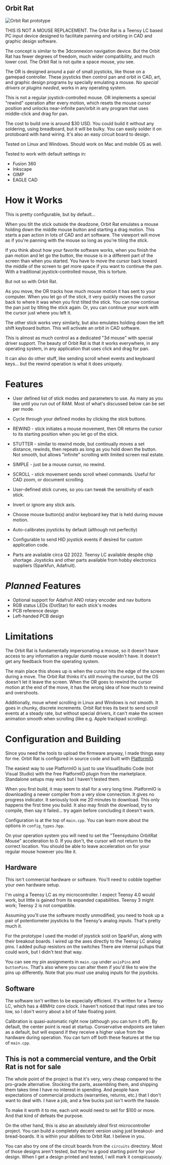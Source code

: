 Orbit Rat
---------
![Orbit Rat prototype](sticks.jpeg)

THIS IS NOT A MOUSE REPLACEMENT. The Orbit Rat is a Teensy LC based PC input device designed
to facilitate panning and orbiting in CAD and graphic design software.

The concept is similar to the 3dconnexion navigation device. But the Orbit Rat has fewer 
degrees of freedom, much wider compatibility, and much lower cost. The Orbit Rat is not 
quite a space mouse, you see.

The OR is designed around a pair of small joysticks, like those on a gamepad controller. These 
joysticks then control pan and orbit in CAD, art, and graphic design programs by specially
emulating a mouse. _No special drivers or plugins needed_, works in any operating system.

This is not a regular joystick-controlled mouse. OR implements a special "rewind" operation
after every motion, which resets the mouse cursor position and unlocks near-infinite pan/orbit 
in any program that uses middle-click and drag for pan.

The cost to build one is around $30 USD. You could build it without any soldering, using
breadboard, but it will be bulky. You can easily solder it on protoboard with hand wiring.
It's also an easy circuit board to design.

Tested on Linux and Windows. Should work on Mac and mobile OS as well.

Tested to work with default settings in:

* Fusion 360
* Inkscape
* GIMP
* EAGLE CAD


# How it Works

This is pretty configurable, but by default...

When you tilt the stick outside the deadzone, Orbit Rat emulates a mouse holding down the middle
mouse button and starting a drag motion. This starts a pan action in lots of CAD and art software. 
The viewport will move as if you're panning with the mouse so long as you're tiling the stick.

If you think about how your favorite software works, when you finish the pan motion and let go the button,
the mouse is in a different part of the screen than when you started. You have to 
move the cursor back toward the middle of the screen to get more space if you want to continue the pan. 
With a traditional joystick-controlled mouse, this is torture.

But not so with Orbit Rat.

As you move, the OR tracks how much mouse motion it has sent to your computer. When you let
go of the stick, it very quickly moves the cursor back to where it was when you first tilted the stick. 
You can now continue the pan just by tilting the stick again. Or, you can continue your work 
with the cursor just where you left it.

The other stick works very similarly, but also emulates holding down the left shift keyboard button. 
This will activate an orbit in CAD software.

This is almost as much control as a dedicated "3d mouse" with special driver support. The beauty of 
Orbit Rat is that it works everywhere, in any operating system, in any application that uses click 
and drag for pan.

It can also do other stuff, like sending scroll wheel events and keyboard keys... but the rewind
operation is what it does uniquely.


# Features

* User defined list of stick modes and parameters to use. As many as you like until
  you run out of RAM. Most of what's discussed below can be set per mode.

* Cycle through your defined modes by clicking the stick buttons.

* REWIND - stick initiates a mouse movement, then OR returns the cursor to its starting
  position when you let go of the stick.

* STUTTER - similar to rewind mode, but continually moves a set distance, rewinds, then 
  repeats as long as you hold down the button. Not smooth, but allows "infinite" scrolling
  with limited screen real estate.

* SIMPLE - just be a mouse cursor, no rewind.

* SCROLL - stick movement sends scroll wheel commands. Useful for CAD zoom, or
  document scrolling.

* User-defined stick curves, so you can tweak the sensitivity of each stick.

* Invert or ignore any stick axis.

* Choose mouse button(s) and/or keyboard key that is held during mouse motion.

* Auto-calibrates joysticks by default (although not perfectly)

* Configurable to send HID joystick events if desired for custom application code.

* Parts are available circa Q2 2022. Teensy LC available despite chip shortage. 
  Joysticks and other parts available from hobby electronics suppliers (Sparkfun, 
  Adafruit).


# _Planned_ Features

* Optional support for Adafruit ANO rotary encoder and nav buttons
* RGB status LEDs (DotStar) for each stick's modes
* PCB reference design
* Left-handed PCB design


# Limitations

The Orbit Rat is fundamentally impersonating a mouse, so it doesn't have access to any
information a regular dumb mouse wouldn't have. It doesn't get any feedback from the 
operating system.

The main place this shows up is when the cursor hits the edge of the screen during a move.
The Orbit Rat thinks it's still moving the cursor, but the OS doesn't let it leave the screen.
When the OR goes to rewind the cursor motion at the end of the move, it has the wrong
idea of how much to rewind and overshoots.

Additionally, moue wheel scrolling in Linux and Windows is _not_ smooth. It goes in
chunky, discrete increments. Orbit Rat tries its best to send scroll events at a steady
rate, but without special drivers, it can't make the screen animation smooth when
scrolling (like e.g. Apple trackpad scrolling).


# Configuration and Building

Since you need the tools to upload the firmware anyway, I made things easy for me.
Orbit Rat is configured in source code and built with [PlatformIO](https://platformio.org/).

The easiest way to use PlatformIO is just to use VisualStudio Code (not Visual Studio) with
the free PlatformIO plugin from the marketplace. Standalone setups may work but I haven't
tested them.

When you first build, it may seem to stall for a very long time. PlatformIO is downloading a newer
compiler from a very slow connection. It gives no progress indicator. It seriously
took me 20 minutes to download. This only happens the first time you build. It also
may finish the download, try to compile, then say it failed... try again before
concluding it doesn't work.

Configuration is at the top of `main.cpp`. You can learn more about the options in 
`config_types.hpp`.

On your operation system you will need to set the "Teensyduino OrbitRat Mouse" acceleration
to 0. If you don't, the cursor will not return to the correct location. You should be able
to leave acceleration on for your regular mouse however you like it.

## Hardware

This isn't commercial hardware or software. You'll need to cobble together your
own hardware setup.

I'm using a Teensy LC as my microcontroller. I expect Teensy 4.0 would work, but
little is gained from its expanded capabilities. Teensy 3 might work; Teensy 2
is not compatible.

Assuming you'll use the software mostly unmodified, you need to hook up a pair of
potentiometer joysticks to the Teensy's analog inputs. That's pretty much it.

For the prototype I used the model of joystick sold on SparkFun, along with their 
breakout boards. I wired up the axes directly to the Teensy LC analog pins. I added 
pullup resistors on the switches There are internal pullups that could work, but I 
didn't test that way.

You can see my pin assignments in `main.cpp` under `axisPins` and `buttonPins`.
That's also where you can alter them if you'd like to wire the pins up differently.
Note that you _must_ use analog inputs for the joysticks.

## Software

The software isn't written to be especially efficient. It's written for a Teensy LC,
which has a 48MHz core clock. I haven't noticed that input rates are too low, so
I don't worry about a bit of fake floating point.

Calibration is quasi-automatic right now (although you can turn it off). By default, 
the center point is read at startup. Conservative endpoints are taken as a default,
but will expand if they receive a higher value from the hardware during operation. You 
can turn off both these features at the top of `main.cpp`.

## This is not a commercial venture, and the Orbit Rat is not for sale

The whole point of the project is that it's very, very cheap compared to the pro-grade
alternative. Stocking the parts, assembling them, and shipping them takes time
I have no interest in spending. And people have expectations of commercial products
(warranties, returns, etc.) that I don't want to deal with. I have a job, and a
few bucks just isn't worth the hassle.

To make it worth it to me, each unit would need to sell for $100 or more. And
that kind of defeats the purpose.

On the other hand, this is also an absolutely _ideal_ first microcontroller project.
You can build a completely decent version using just breakout- and bread-boards.
It is within your abilities to Orbit Rat. I believe in you.

You can also try one of the circuit boards from the `circuits` directory.
Most of those designs aren't tested, but they're a good starting point for
your design. When I get a design printed and tested, I will mark it 
conspicuously.
